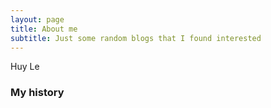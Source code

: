 ```yaml
---
layout: page    
title: About me
subtitle: Just some random blogs that I found interested
---
```


Huy Le

### My history

